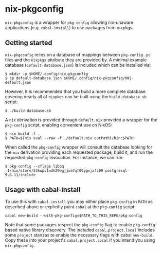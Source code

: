 # nix-pkgconfig

`nix-pkgconfig` is a wrapper for `pkg-config` allowing nix-unaware applications (e.g.
`cabal-install`) to use packages from nixpkgs.


## Getting started

`nix-pkgconfig` relies on a database of mappings between `pkg-config` `.pc`
files and the `nixpkgs` attribute they are provided by. A minimal example
database (`default-database.json`) is included which can be installed via:

```
$ mkdir -p $HOME/.config/nix-pkgconfig
$ cp default-database.json $HOME/.config/nix-pkgconfig/001-default.json
```

However, it is recommended that you build a more complete database covering
nearly all of `nixpkgs` can be built using the `build-database.sh` script:

```
$ ./build-database.sh
```

A `nix` derivation is provided through `default.nix` provided a wrapper
for the `pkg-config` script, enabling convenient use on NixOS:

```
$ nix build -f .
$ PATH=$(nix eval --raw -f ./default.nix outPath)/bin:$PATH
```

When called the `pkg-config` wrapper will consult the database looking for the
`nix` derivation providing each requested package, build it, and run the
requested `pkg-config` invocation. For instance, we can run:

```
$ pkg-config --cflags libpq
-I/nix/store/53kwps1ndh29wgjjwa7qf06ygvjxfs09-postgresql-9.6.11/include
```


## Usage with cabal-install

To use this with `cabal-install` you may either place `pkg-config` in `PATH` as
described above or explicitly point `cabal` at the `pkg-config` script:

```
cabal new-build --with-pkg-config=$PATH_TO_THIS_REPO/pkg-config
```

Note that some packages respect the `pkg-config` flag to enable
`pkg-config`-based native library discovery.  The included
`cabal.project.local` includes some `project` stanzas to enable the necessary
flags with cabal `new-build`. Copy these into your project's
`cabal.project.local` if you intend you using `nix-pkgconfig`.

